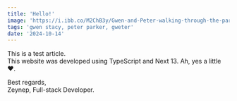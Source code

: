 ```yaml
---
title: 'Hello!'
image: 'https://i.ibb.co/M2ChB3y/Gwen-and-Peter-walking-through-the-park-in-The-Amazing-Spider-Man-2.png'
tags: 'gwen stacy, peter parker, gweter'
date: '2024-10-14'
---
```


This is a test article. \
This website was developed using TypeScript and Next 13. Ah, yes a little ❤️.

Best regards, <br>
Zeynep, Full-stack Developer.
